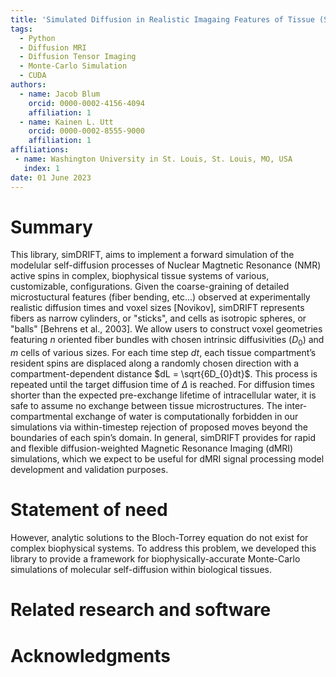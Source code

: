 ```yaml
---
title: 'Simulated Diffusion in Realistic Imagaing Features of Tissue (Sim-DRIFT)'
tags:
  - Python
  - Diffusion MRI
  - Diffusion Tensor Imaging
  - Monte-Carlo Simulation
  - CUDA
authors:
  - name: Jacob Blum
    orcid: 0000-0002-4156-4094
    affiliation: 1
  - name: Kainen L. Utt
    orcid: 0000-0002-8555-9000
    affiliation: 1
affiliations:
 - name: Washington University in St. Louis, St. Louis, MO, USA
   index: 1
date: 01 June 2023
---
```


# Summary

This library, simDRIFT, aims to implement a forward simulation of the modelular self-diffusion processes of Nuclear Magtnetic Resonance (NMR) active spins in complex, biophysical tissue systems of various, customizable, configurations. Given the coarse-graining of detailed microstuctural features (fiber bending, etc...) observed at experimentally realistic diffusion times and voxel sizes [Novikov], simDRIFT represents fibers as narrow cylinders, or "sticks", and cells as isotropic spheres, or "balls" [Behrens et al., 2003]. We allow users to construct voxel geometries featuring $n$ oriented fiber bundles with chosen intrinsic diffusivities $(D_{0})$ and $m$ cells of various sizes. For each time step $dt$, each tissue compartment’s resident spins are displaced along a randomly chosen direction with a compartment-dependent distance $dL = \sqrt{6D_{0}dt}$. This process is repeated
until the target diffusion time of $\Delta$ is reached. For diffusion times shorter than the expected pre-exchange lifetime of intracellular water, it is safe to assume no exchange between tissue microstructures. The inter-compartmental exchange of water is computationally forbidden in our simulations via within-timestep rejection of proposed moves beyond the boundaries of each spin’s domain. In general, simDRIFT provides for rapid and flexible diffusion-weighted Magnetic Resonance Imaging (dMRI) simulations, which we expect to be useful for dMRI signal processing model development and validation purposes.   

# Statement of need

However, analytic solutions to the Bloch-Torrey equation do not exist for complex biophysical systems. To address this problem, we developed this library to provide a framework for biophysically-accurate Monte-Carlo simulations of molecular self-diffusion within biological tissues.


# Related research and software


# Acknowledgments
